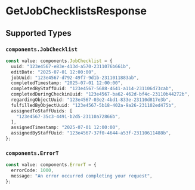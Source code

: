 # GetJobChecklistsResponse


## Supported Types

### `components.JobChecklist`

```typescript
const value: components.JobChecklist = {
  uuid: "123e4567-e83e-413d-a570-2311076b661b",
  editDate: "2025-07-01 12:00:00",
  jobUuid: "123e4567-d792-49f7-9d1b-2311011883ab",
  completedTimestamp: "2025-07-01 12:00:00",
  completedByStaffUuid: "123e4567-5688-4641-a114-231106d73cab",
  completedDuringCheckinUuid: "123e4567-ba62-462d-bf4c-23110b44272b",
  regardingObjectUuid: "123e4567-03e2-4bd1-833e-23110d817e3b",
  fulfilledByObjectUuid: "123e4567-5b18-402a-9a26-231102ed475b",
  assignedToStaffUuids: [
    "123e4567-35c3-4491-b2d5-23110a72866b",
  ],
  assignedTimestamp: "2025-07-01 12:00:00",
  assignedByStaffUuid: "123e4567-37f0-4644-a53f-23110611488b",
};
```

### `components.ErrorT`

```typescript
const value: components.ErrorT = {
  errorCode: 1000,
  message: "An error occurred completing your request",
};
```

